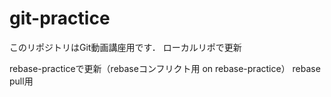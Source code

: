 ﻿# git-practice
このリポジトリはGit動画講座用です．
ローカルリポで更新

rebase-practiceで更新（rebaseコンフリクト用 on rebase-practice）
rebase pull用
